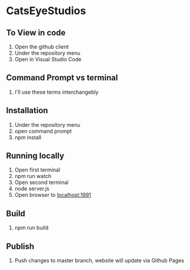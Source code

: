 # CatsEyeStudios

## To View in code

1.  Open the github client
2.  Under the repository menu
3.  Open in Visual Studio Code

## Command Prompt vs terminal

1.  I'll use these terms interchangebly

## Installation

1.  Under the repository menu
2.  open command prompt
3.  npm install

## Running locally

1.  Open first terminal
2.  npm run watch
3.  Open second terminal
4.  node server.js
5.  Open browser to [localhost:1991](http://127.0.0.1:1991/)

## Build

1.  npm run build

## Publish

1.  Push changes to master branch, website will update via Github Pages
